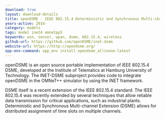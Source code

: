```yaml
---
download: true
layout: download-details
title: openDSME - IEEE 802.15.4 Deterministic and Synchronous Multi-channel Extension
years-active: 2016-
category: models
tags: model inet4 omnetpp5
keywords: wsn, sensor, wpan, dsme, 802.15.4, wireless
github-url: https://github.com/openDSME/inet-dsme
website-url: https://http://opendsme.org/
opp-env-command: opp_env install opendsme_allinone-latest
---
```


openDSME is an open source portable implementation of IEEE 802.15.4 DSME,
developed at the Institute of Telematics at Hamburg University of Technology.
The INET-DSME subproject provides code to integrate openDSME in the OMNeT++
simulator by using the INET framework.

DSME itself is a recent extension of the IEEE 802.15.4 standard. The IEEE
802.15.4 was recently extended by several techniques that allow reliable data
transmission for critical applications, such as industrial plants. Deterministic
and Synchronous Multi-channel Extension (DSME) allows for distributed assignment
of time slots on multiple channels.
